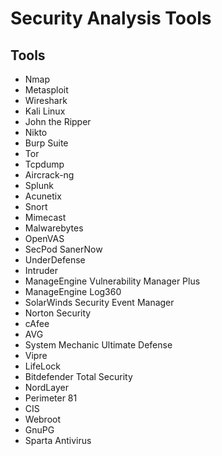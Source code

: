 # Security Analysis Tools

## Tools

- Nmap
- Metasploit
- Wireshark
- Kali Linux
- John the Ripper
- Nikto
- Burp Suite
- Tor
- Tcpdump
- Aircrack-ng
- Splunk
- Acunetix
- Snort
- Mimecast
- Malwarebytes
- OpenVAS
- SecPod SanerNow
- UnderDefense
- Intruder
- ManageEngine Vulnerability Manager Plus
- ManageEngine Log360
- SolarWinds Security Event Manager
- Norton Security
- cAfee
- AVG
- System Mechanic Ultimate Defense
- Vipre
- LifeLock
- Bitdefender Total Security
- NordLayer
- Perimeter 81
- CIS
- Webroot
- GnuPG
- Sparta Antivirus
